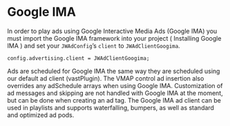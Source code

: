 # Google IMA

In order to play ads using Google Interactive Media Ads (Google IMA) you must import the Google IMA framework into your project ( Installing Google IMA ) and set your `JWAdConfig`’s `client` to `JWAdClientGoogima`.

    config.advertising.client = JWAdClientGoogima;

Ads are scheduled for Google IMA the same way they are scheduled using our default ad client (vastPlugin). The VMAP control ad insertion also overrides any adSchedule arrays when using Google IMA. Customization of ad messages and skipping are not handled with Google IMA at the moment, but can be done when creating an ad tag.
The Google IMA ad client can be used in playlists and supports waterfalling, bumpers, as well as standard and optimized ad pods.
